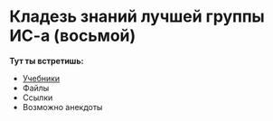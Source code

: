 # Кладезь знаний лучшей группы ИС-а (восьмой)
**Тут ты встретишь:**
- [Учебники](https://github.com/hhhannahmmmontana/IS08y27/tree/main/studentbooks)
- Файлы
- Ссылки
- Возможно анекдоты
